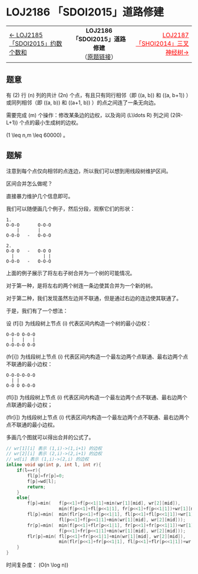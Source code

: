# LOJ2186 「SDOI2015」道路修建
<table width=100%>
<tr>
<td>
    <a href="/题解/LOJ2185 「SDOI2015」约数个数和">←	LOJ2185 「SDOI2015」约数个数和</a>
</td>
<td style="text-align:center">
    <b>LOJ2186 「SDOI2015」道路修建</b><br />
    （<a href="https://loj.ac/problem/2186">原题链接</a>）
</td>
<td style="text-align:right">
    <a href="/题解/LOJ2187 「SHOI2014」三叉神经树" style="color:#F00">LOJ2187 「SHOI2014」三叉神经树→</a>
</td>
</tr>
</table>
<span style="float:right"></span>

## 题意
有 \(2\) 行 \(n\) 列的共计 \(2n\) 个点，有且只有同行相邻（即 \((a, b)\) 和 \((a, b+1)\) ）或同列相邻（即 \((a, b)\) 和 \((a+1, b)\) ）的点之间连了一条无向边。

需要完成 \(m\) 个操作：修改某条边的边权，以及询问 \(L\ldots R\) 列之间 \(2(R-L+1)\) 个点的最小生成树的边权。

\(1 \leq n,m \leq 60000\) 。

## 题解
注意到每个点仅向相邻的点连边，所以我们可以想到用线段树维护区间。

区间合并怎么做呢？

直接暴力维护几个信息即可。

我们可以随便画几个例子，然后分段，观察它们的形状：

```plain
1.
O-O-O       O-O-O
    |       |
O-O-O   -   O-O-O

2.
O-O O   -   O-O O
  |           | |
O-O-O   -   O-O-O
```
上面的例子展示了将左右子树合并为一个树的可能情况。

对于第一种，是将左右的两个树连一条边使其合并为一个新的树。

对于第二种，我们发现虽然左边并不联通，但是通过右边的连边使其联通了。

于是，我们有了一个想法：

设 \(f[i]\) 为线段树上节点 \(i\) 代表区间内构造一个树的最小边权：

```plain
O-O-O O-O-O
  |   |   |
O-O-O-O O-O
```

\(fr[i]\) 为线段树上节点 \(i\) 代表区间内构造一个最左边两个点联通、最右边两个点不联通的最小边权：
```plain
O-O-O-O-O-O
  | |
O-O O O-O-O
```

\(fl[i]\) 为线段树上节点 \(i\) 代表区间内构造一个最左边两个点不联通、最右边两个点联通的最小边权；

\(flr[i]\) 为线段树上节点 \(i\) 代表区间内构造一个最左边两个点不联通、最右边两个点不联通的最小边权。

多画几个图就可以得出合并的公式了。

```cpp
// wr[1][i] 表示 (1,i)->(1,i+1) 的边权
// wr[2][i] 表示 (2,i)->(2,i+1) 的边权
// wd[i] 表示 (1,i)->(2,i) 的边权
inline void up(int p, int l, int r){
    if(l==r){
        fl[p]=fr[p]=0;
        f[p]=wd[l];
        return;
    }
    else{
        f[p]=min(   f[p<<1]+f[p<<1|1]+min(wr[1][mid], wr[2][mid]),
                    min(f[p<<1]+fl[p<<1|1], fr[p<<1]+f[p<<1|1])+wr[1][mid]+wr[2][mid]);
        fl[p]=min(  min(flr[p<<1]+f[p<<1|1], fl[p<<1]+fl[p<<1|1])+wr[1][mid]+wr[2][mid],
                    fl[p<<1]+f[p<<1|1]+min(wr[1][mid], wr[2][mid]));
        fr[p]=min(  min(f[p<<1]+flr[p<<1|1], fr[p<<1]+fr[p<<1|1])+wr[1][mid]+wr[2][mid],
                    f[p<<1]+fr[p<<1|1]+min(wr[1][mid], wr[2][mid]));
        flr[p]=min( fl[p<<1]+fr[p<<1|1]+min(wr[1][mid], wr[2][mid]),
                    min(flr[p<<1]+fr[p<<1|1], fl[p<<1]+flr[p<<1|1])+wr[1][mid]+wr[2][mid]);
    }
}
```

时间复杂度： \(O(n \log n)\)
